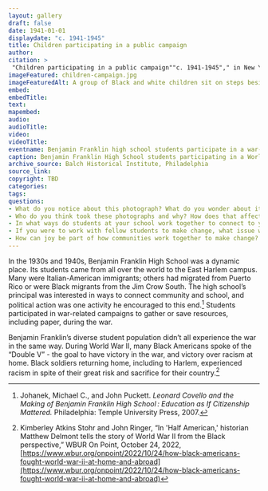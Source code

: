 ```yaml
---
layout: gallery
draft: false
date: 1941-01-01
displaydate: "c. 1941-1945"
title: Children participating in a public campaign
author:
citation: >
 "Children participating in a public campaign""c. 1941-1945"," in New York City Civil Rights History Project, Accessed: [Month Day, Year], https://nyccivilrightshistory.org/gallery/children-campaign.
imageFeatured: children-campaign.jpg
imageFeaturedAlt: A group of Black and white children sit on steps beside a large stack of paper, making "V" signs with their hands and holding campaign signs
embed: 
embedTitle: 
text: 
mapembed: 
audio: 
audioTitle: 
video: 
videoTitle: 
eventname: Benjamin Franklin high school students participate in a war-time effort to conserve paper.
caption: Benjamin Franklin High School students participating in a World War II effort to save paper.
archive_source: Balch Historical Institute, Philadelphia
source_link: 
copyright: TBD
categories: 
tags: 
questions:
- What do you notice about this photograph? What do you wonder about it? 
- Who do you think took these photographs and why? How does that affect how we perceive them? 
- In what ways do students at your school work together to connect to your community outside of your school and to make change? 
- If you were to work with fellow students to make change, what issue would you work on? What goal would you set? 
- How can joy be part of how communities work together to make change?
--- 
```


In the 1930s and 1940s, Benjamin Franklin High School was a dynamic place. Its students came from all over the world to the East Harlem campus. Many were Italian-American immigrants; others had migrated from Puerto Rico or were Black migrants from the Jim Crow South. The high school’s principal was interested in ways to connect community and school, and political action was one activity he encouraged to this end.[^1] Students participated in war-related campaigns to gather or save resources, including paper, during the war.

Benjamin Franklin’s diverse student population didn’t all experience the war in the same way. During World War II, many Black Americans spoke of the “Double V” - the goal to have victory in the war, and victory over racism at home. Black soldiers returning home, including to Harlem, experienced racism in spite of their great risk and sacrifice for their country.[^2]

[^1]: Johanek, Michael C., and John Puckett. *Leonard Covello and the Making of Benjamin Franklin High School : Education as If Citizenship Mattered.* Philadelphia: Temple University Press, 2007.

[^2]: Kimberley Atkins Stohr and John Ringer, “In 'Half American,' historian Matthew Delmont tells the story of World War II from the Black perspective,” WBUR On Point, October 24, 2022, [https://www.wbur.org/onpoint/2022/10/24/how-black-americans-fought-world-war-ii-at-home-and-abroad](https://www.wbur.org/onpoint/2022/10/24/how-black-americans-fought-world-war-ii-at-home-and-abroad)
